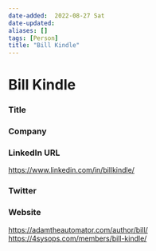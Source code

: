 ```yaml
---
date-added:  2022-08-27 Sat
date-updated: 
aliases: []
tags: [Person]
title: "Bill Kindle"
---
```


# Bill Kindle

### Title


### Company


### LinkedIn URL
https://www.linkedin.com/in/billkindle/


### Twitter


### Website
https://adamtheautomator.com/author/bill/
https://4sysops.com/members/bill-kindle/






